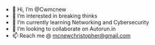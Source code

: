 - 👋 Hi, I’m @Cwmcnew
- 👀 I’m interested in breaking thinks
- 🌱 I’m currently learning Networking and Cybersecurity 
- 💞️ I’m looking to collaborate on Autorun.in
- 📫 Reach me @ mcnewchristopher@gmail.com

<!---
Cwmcnew/Cwmcnew is a ✨ special ✨ repository because its `README.md` (this file) appears on your GitHub profile.
You can click the Preview link to take a look at your changes.
--->
